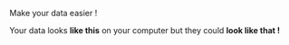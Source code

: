 <p class="title has-text-centered mt-6 pt-6">
  Make your data easier !
</p>

<div 
  class="tile is-ancestor is--fullheight mt-6"
  style="min-height: 400px">
  <div class="tile is-vertical is-6">
    <div class="tile is-parent">
      <article class="tile is-child notification is-light">
        <p class="subtitle">
          Your data looks
          <b>like this</b>
          on your computer
          but they could
          <b>look like that !</b>
        </p>
      </article>
    </div>
    <div class="tile is-parent">
      <article class="tile is-child notification has-background-white-ter px-2 py-2 is-flex is-direction-row is-align-items-center">
        <div 
          class="content is-hidden-mobile"
          style="
            width: 100%;
            height: 100%;
            min-height: 300px;
            background-image: url('https://raw.githubusercontent.com/multi-coop/gitribute-documentation-content/main/images/screenshots/messy-excel.png');
            background-size: cover;
            background-repeat: no-repeat;
            background-position: 0% 0%;">
        </div>
        <img
          class="is-hidden-tablet "
          src="https://raw.githubusercontent.com/multi-coop/gitribute-documentation-content/main/images/screenshots/messy-excel.png"
          alt="MESSY EXCEL"/>
        <span class="icon is-large mr-2 is-size-2">
          <i class="mdi mdi-arrow-right-thick"></i>
        </span>
      </article>
    </div>
  </div>
  <div class="tile is-vertical is-6">
    <div class="tile is-parent">
      <article class="tile is-child notification has-background-white-ter px-2 py-2">
        <div 
          class="content is-hidden-mobile"
          style="
            width: 100%;
            height: 100%;
            background-image: url('https://raw.githubusercontent.com/multi-coop/gitribute-documentation-content/main/images/screenshots/explowiki-preview-01.png');
            background-size: cover;
            background-repeat: no-repeat;
            background-position: 0% 0%;">
        </div>
        <img
          class="is-hidden-tablet "
          src="https://raw.githubusercontent.com/multi-coop/gitribute-documentation-content/main/images/screenshots/explowiki-preview-01.png"
          alt="EXPLOWIKI WIDGET"/>
      </article>
    </div>
  </div>
</div>
